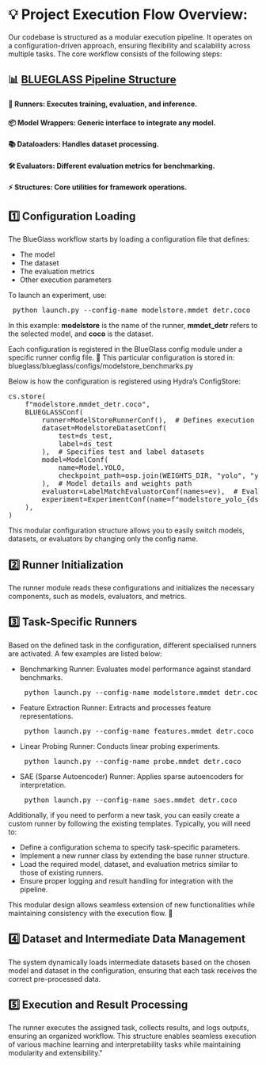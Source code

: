 # 💡 Project Execution Flow Overview: 
Our codebase is structured as a modular execution pipeline. It operates on a configuration-driven approach, ensuring flexibility and scalability across multiple tasks. The core workflow consists of the following steps:

## 📊 [BLUEGLASS Pipeline Structure](docs/project_execution_overview.md)
#### 🏃 Runners: Executes training, evaluation, and inference.
#### 📦 Model Wrappers: Generic interface to integrate any model.
#### 📚 Dataloaders: Handles dataset processing.
#### 🛠 Evaluators: Different evaluation metrics for benchmarking.
#### ⚡ Structures: Core utilities for framework operations.

## 1️⃣ Configuration Loading

The BlueGlass workflow starts by loading a configuration file that defines:
- The model
- The dataset
- The evaluation metrics
- Other execution parameters

To launch an experiment, use:

<pre> python launch.py --config-name modelstore.mmdet_detr.coco </pre>

In this example: **modelstore** is the name of the runner, **mmdet_detr** refers to the selected model, and **coco** is the dataset.

Each configuration is registered in the BlueGlass config module under a specific runner config file.
📄 This particular configuration is stored in: blueglass/blueglass/configs/modelstore_benchmarks.py

Below is how the configuration is registered using Hydra’s ConfigStore:
<pre>
cs.store(
    f"modelstore.mmdet_detr.coco",
    BLUEGLASSConf(
        runner=ModelStoreRunnerConf(),  # Defines execution logic
        dataset=ModelstoreDatasetConf(
            test=ds_test,
            label=ds_test
        ),  # Specifies test and label datasets
        model=ModelConf(
            name=Model.YOLO,
            checkpoint_path=osp.join(WEIGHTS_DIR, "yolo", "yolov8x-oiv7.pt"),
        ),  # Model details and weights path
        evaluator=LabelMatchEvaluatorConf(names=ev),  # Evaluation metrics
        experiment=ExperimentConf(name=f"modelstore_yolo_{ds_name}"),  # Experiment metadata
    ),
)
</pre>
This modular configuration structure allows you to easily switch models, datasets, or evaluators by changing only the config name.

## 2️⃣ Runner Initialization

The runner module reads these configurations and initializes the necessary components, such as models, evaluators, and metrics.
## 3️⃣ Task-Specific Runners
Based on the defined task in the configuration, different specialised runners are activated. A few examples are listed below:

- Benchmarking Runner: Evaluates model performance against standard benchmarks.
  <pre> python launch.py --config-name modelstore.mmdet_detr.coco </pre>
- Feature Extraction Runner: Extracts and processes feature representations.
  <pre> python launch.py --config-name features.mmdet_detr.coco </pre>
- Linear Probing Runner: Conducts linear probing experiments.
  <pre> python launch.py --config-name probe.mmdet_detr.coco </pre>
- SAE (Sparse Autoencoder) Runner: Applies sparse autoencoders for interpretation.
  <pre> python launch.py --config-name saes.mmdet_detr.coco </pre>

Additionally, if you need to perform a new task, you can easily create a custom runner by following the existing templates. Typically, you will need to:

- Define a configuration schema to specify task-specific parameters.
- Implement a new runner class by extending the base runner structure.
- Load the required model, dataset, and evaluation metrics similar to those of existing runners.
- Ensure proper logging and result handling for integration with the pipeline.

This modular design allows seamless extension of new functionalities while maintaining consistency with the execution flow. 🚀

## 4️⃣ Dataset and Intermediate Data Management

The system dynamically loads intermediate datasets based on the chosen model and dataset in the configuration, ensuring that each task receives the correct pre-processed data.
## 5️⃣ Execution and Result Processing

The runner executes the assigned task, collects results, and logs outputs, ensuring an organized workflow.
This structure enables seamless execution of various machine learning and interpretability tasks while maintaining modularity and extensibility."
